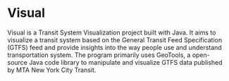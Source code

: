 # Visual
Visual is a Transit System Visualization project built with Java. It aims to visualize a transit system based on the General Transit Feed Specification (GTFS) feed and provide insights into the way people use and understand transportation system. The program primarily uses GeoTools, a open-source Java code library to manipulate and visualize GTFS data published by MTA New York City Transit.
